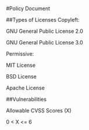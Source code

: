 #Policy Document

##Types of Licenses 
Copyleft:

GNU General Public License 2.0

GNU General Public License 3.0

Permissive:

MIT License

BSD License

Apache License

##Vulnerabilities

Allowable CVSS Scores (X)

0 < X <= 6



